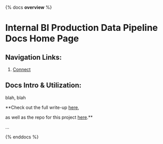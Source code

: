 {% docs __overview__ %}

# Internal BI Production Data Pipeline Docs Home Page

 

## Navigation Links:

1. [Connect](https://cloud.getdbt.com/accounts/74542/jobs/116532/docs/#!/overview)
 

## Docs Intro & Utilization:

blah, blah

 

**Check out the full write-up [here](https://blog.getdbt.com/modeling-subscription-revenue/),

as well as the repo for this project [here](https://github.com/dbt-labs/mrr-playbook/).**

...

 

{% enddocs %}